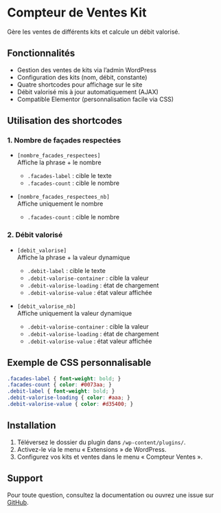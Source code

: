 # Compteur de Ventes Kit

Gère les ventes de différents kits et calcule un débit valorisé.

## Fonctionnalités

- Gestion des ventes de kits via l’admin WordPress
- Configuration des kits (nom, débit, constante)
- Quatre shortcodes pour affichage sur le site
- Débit valorisé mis à jour automatiquement (AJAX)
- Compatible Elementor (personnalisation facile via CSS)

## Utilisation des shortcodes

### 1. Nombre de façades respectées

- `[nombre_facades_respectees]`  
  Affiche la phrase + le nombre  
  - `.facades-label` : cible le texte  
  - `.facades-count` : cible le nombre

- `[nombre_facades_respectees_nb]`  
  Affiche uniquement le nombre  
  - `.facades-count` : cible le nombre

### 2. Débit valorisé

- `[debit_valorise]`  
  Affiche la phrase + la valeur dynamique  
  - `.debit-label` : cible le texte  
  - `.debit-valorise-container` : cible la valeur  
  - `.debit-valorise-loading` : état de chargement  
  - `.debit-valorise-value` : état valeur affichée

- `[debit_valorise_nb]`  
  Affiche uniquement la valeur dynamique  
  - `.debit-valorise-container` : cible la valeur  
  - `.debit-valorise-loading` : état de chargement  
  - `.debit-valorise-value` : état valeur affichée

## Exemple de CSS personnalisable

```css
.facades-label { font-weight: bold; }
.facades-count { color: #0073aa; }
.debit-label { font-weight: bold; }
.debit-valorise-loading { color: #aaa; }
.debit-valorise-value { color: #d35400; }
```

## Installation

1. Téléversez le dossier du plugin dans `/wp-content/plugins/`.
2. Activez-le via le menu « Extensions » de WordPress.
3. Configurez vos kits et ventes dans le menu « Compteur Ventes ».

## Support

Pour toute question, consultez la documentation ou ouvrez une issue sur [GitHub](https://github.com/hadrien-samouillan/compteur-ventes-kits).
